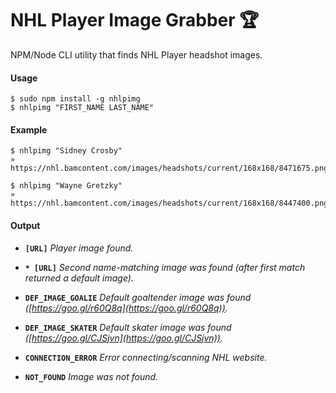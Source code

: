 # NHL Player Image Grabber :trophy:
NPM/Node CLI utility that finds NHL Player headshot images.

#### Usage
    $ sudo npm install -g nhlpimg
    $ nhlpimg "FIRST_NAME LAST_NAME"

#### Example
    $ nhlpimg "Sidney Crosby"
    » https://nhl.bamcontent.com/images/headshots/current/168x168/8471675.png

    $ nhlpimg "Wayne Gretzky"
    » https://nhl.bamcontent.com/images/headshots/current/168x168/8447400.png

#### Output
- **`[URL]`** _Player image found._

- **`* [URL]`** _Second name-matching image was found (after first match returned a default image)._

- **`DEF_IMAGE_GOALIE`** _Default goaltender image was found ([https://goo.gl/r60Q8q](https://goo.gl/r60Q8q))._

- **`DEF_IMAGE_SKATER`** _Default skater image was found ([https://goo.gl/CJSjvn](https://goo.gl/CJSjvn))._

- **`CONNECTION_ERROR`** _Error connecting/scanning NHL website._

- **`NOT_FOUND`** _Image was not found._
